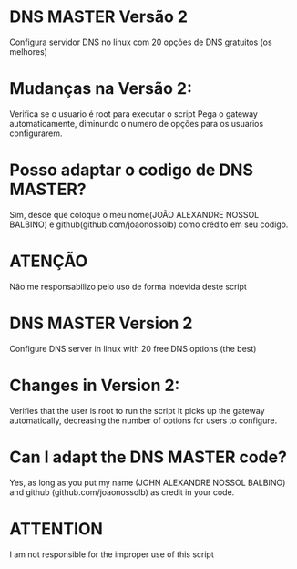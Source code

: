 # DNS MASTER Versão 2
Configura servidor DNS no linux com 20 opções de DNS gratuitos (os melhores)

# Mudanças na Versão 2:
Verifica se o usuario é root para executar o script
Pega o gateway automaticamente, diminundo o numero de opções para os usuarios configurarem.

# Posso adaptar o codigo de DNS MASTER?
Sim, desde que coloque o meu nome(JOÃO ALEXANDRE NOSSOL BALBINO) e github(github.com/joaonossolb) como crédito em seu codigo.

# ATENÇÃO
Não me responsabilizo pelo uso de forma indevida deste script


# DNS MASTER Version 2
Configure DNS server in linux with 20 free DNS options (the best)

# Changes in Version 2:
Verifies that the user is root to run the script
It picks up the gateway automatically, decreasing the number of options for users to configure.

# Can I adapt the DNS MASTER code?
Yes, as long as you put my name (JOHN ALEXANDRE NOSSOL BALBINO) and github (github.com/joaonossolb) as credit in your code.

# ATTENTION
I am not responsible for the improper use of this script
